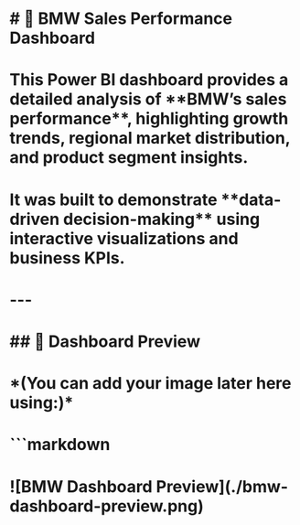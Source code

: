 # \# 🚗 BMW Sales Performance Dashboard

# 

# This Power BI dashboard provides a detailed analysis of \*\*BMW’s sales performance\*\*, highlighting growth trends, regional market distribution, and product segment insights.  

# It was built to demonstrate \*\*data-driven decision-making\*\* using interactive visualizations and business KPIs.

# 

# ---

# 

# \## 📸 Dashboard Preview

# 

# \*(You can add your image later here using:)\*  

# ```markdown

# !\[BMW Dashboard Preview](./bmw-dashboard-preview.png)



